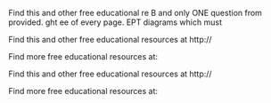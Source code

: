 Find this and other free educational re
   B and only ONE question from provided.
ght ee of every page.
EPT diagrams which must

Find this and other free educational resources at http://

Find more free educational resources at:

Find this and other free educational resources at http://

Find more free educational resources at: